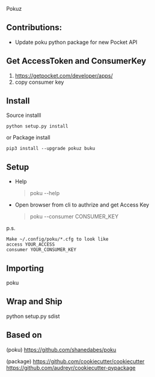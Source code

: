 Pokuz

## Contributions:

* Update poku python package for new Pocket API

## Get AccessToken and ConsumerKey
1. https://getpocket.com/developer/apps/
2. copy consumer key

## Install

Source installl

    python setup.py install

or Package install

    pip3 install --upgrade pokuz buku

## Setup

- Help
    >poku --help

- Open browser from cli to authrize and get Access Key

    > poku --consumer CONSUMER_KEY

p.s.
    
    Make ~/.config/poku/*.cfg to look like
    access YOUR_ACCESS
    consumer YOUR_CONSUMER_KEY

## Importing
poku

## Wrap and Ship
python setup.py sdist

## Based on 

(poku)
https://github.com/shanedabes/poku

(package)
https://github.com/cookiecutter/cookiecutter
https://github.com/audreyr/cookiecutter-pypackage